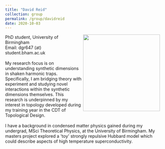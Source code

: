```yaml
---
title: "David Reid"
collection: group
permalink: /group/davidreid
date: 2020-10-03
---
```

<img src="{{ '/images/davidreid.jpeg'}}" width='250' align='right' />
PhD student, University of Birmingham  <br/> Email: dgr647 (at) student.bham.ac.uk  <br/>  <br/>My research focus is on understanding synthetic dimensions in shaken harmonic traps. Specifically, I am bridging theory with experiment and studying novel interactions within the synthetic dimensions themselves. This research is underpinned by my interest in topology developed during my training year in the CDT of Topological Design.<br/>  <br/> I have a background in condensed matter physics gained during my undergrad, MSci Theoretical Physics, at the University of Birmingham. My masters project explored a 'toy' strongly repulsive Hubbard model which could describe aspects of high temperature superconductivity.

